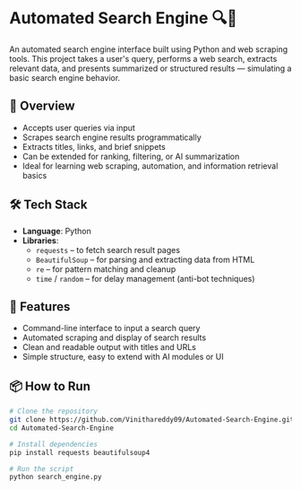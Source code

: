 # Automated Search Engine 🔍🤖

An automated search engine interface built using Python and web scraping tools. This project takes a user's query, performs a web search, extracts relevant data, and presents summarized or structured results — simulating a basic search engine behavior.

## 🧾 Overview

- Accepts user queries via input  
- Scrapes search engine results programmatically  
- Extracts titles, links, and brief snippets  
- Can be extended for ranking, filtering, or AI summarization  
- Ideal for learning web scraping, automation, and information retrieval basics

## 🛠 Tech Stack

- **Language**: Python  
- **Libraries**:
  - `requests` – to fetch search result pages  
  - `BeautifulSoup` – for parsing and extracting data from HTML  
  - `re` – for pattern matching and cleanup  
  - `time` / `random` – for delay management (anti-bot techniques)

## 🚀 Features

- Command-line interface to input a search query  
- Automated scraping and display of search results  
- Clean and readable output with titles and URLs  
- Simple structure, easy to extend with AI modules or UI

## 📦 How to Run

```bash
# Clone the repository
git clone https://github.com/Vinithareddy09/Automated-Search-Engine.git
cd Automated-Search-Engine

# Install dependencies
pip install requests beautifulsoup4

# Run the script
python search_engine.py
